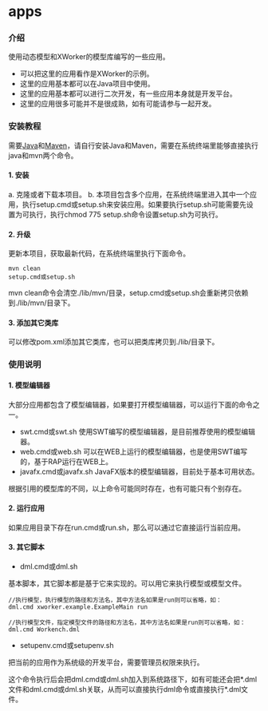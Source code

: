 # apps

### 介绍
使用动态模型和XWorker的模型库编写的一些应用。

- 可以把这里的应用看作是XWorker的示例。
- 这里的应用基本都可以在Java项目中使用。
- 这里的应用基本都可以进行二次开发，有一些应用本身就是开发平台。
- 这里的应用很多可能并不是很成熟，如有可能请参与一起开发。

### 安装教程
需要[Java](https://www.oracle.com/java/technologies/)和[Maven](https://maven.apache.org/)，请自行安装Java和Maven，需要在系统终端里能够直接执行java和mvn两个命令。

#### 1. 安装

a.  克隆或者下载本项目。
b.  本项目包含多个应用，在系统终端里进入其中一个应用，执行setup.cmd或setup.sh来安装应用。如果要执行setup.sh可能需要先设置为可执行，执行chmod 775 setup.sh命令设置setup.sh为可执行。

#### 2. 升级

更新本项目，获取最新代码，在系统终端里执行下面命令。

```
mvn clean
setup.cmd或setup.sh
```
mvn clean命令会清空./lib/mvn/目录，setup.cmd或setup.sh会重新拷贝依赖到./lib/mvn/目录下。

#### 3. 添加其它类库
可以修改pom.xml添加其它类库，也可以把类库拷贝到./lib/目录下。

### 使用说明
#### 1. 模型编辑器
大部分应用都包含了模型编辑器，如果要打开模型编辑器，可以运行下面的命令之一。
- swt.cmd或swt.sh
使用SWT编写的模型编辑器，是目前推荐使用的模型编辑器。
- web.cmd或web.sh
可以在WEB上运行的模型编辑器，也是使用SWT编写的，基于RAP运行在WEB上。
- javafx.cmd或javafx.sh
JavaFX版本的模型编辑器，目前处于基本可用状态。

根据引用的模型库的不同，以上命令可能同时存在，也有可能只有个别存在。

#### 2. 运行应用

如果应用目录下存在run.cmd或run.sh，那么可以通过它直接运行当前应用。

#### 3. 其它脚本
- dml.cmd或dml.sh

基本脚本，其它脚本都是基于它来实现的。可以用它来执行模型或模型文件。

```
//执行模型，执行模型的路径和方法名，其中方法名如果是run则可以省略，如：
dml.cmd xworker.example.ExampleMain run

//执行模型文件，指定模型文件的路径和方法名，其中方法名如果是run则可以省略，如：
dml.cmd Workench.dml
```

- setupenv.cmd或setupenv.sh

把当前的应用作为系统级的开发平台，需要管理员权限来执行。

这个命令执行后会把dml.cmd或dml.sh加入到系统路径下，如有可能还会把*.dml文件和dml.cmd或dml.sh关联，从而可以直接执行dml命令或直接执行*.dml文件。
